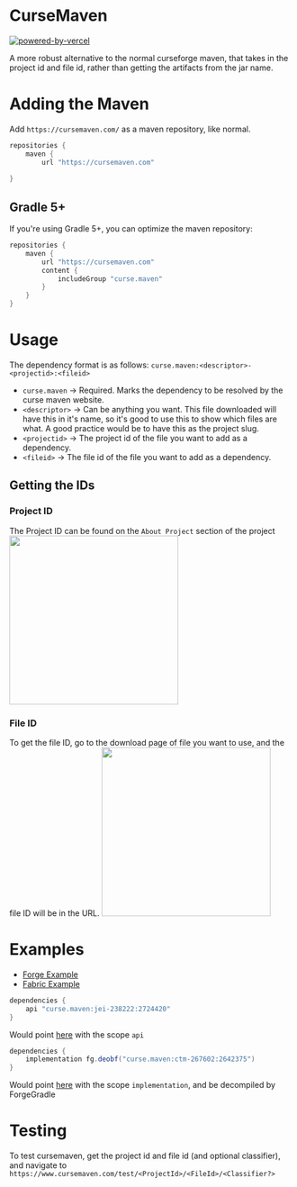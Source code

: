 # CurseMaven
[![powered-by-vercel](https://user-images.githubusercontent.com/15876682/167162686-115e80ad-d6f2-44f5-bd36-4d506531e17e.svg)](https://vercel.com/?utm_source=curse-maven&utm_campaign=oss)

A more robust alternative to the normal curseforge maven, that takes in the project id and file id, rather than getting the artifacts from the jar name.

# Adding the Maven
Add `https://cursemaven.com/` as a maven repository, like normal.
```gradle
repositories {
    maven {
        url "https://cursemaven.com"
    
}
```
## Gradle 5+
If you're using Gradle 5+, you can optimize the maven repository:
```gradle
repositories {
    maven {
        url "https://cursemaven.com"
        content {
            includeGroup "curse.maven"
        }
    }
}
```
# Usage
The dependency format is as follows: `curse.maven:<descriptor>-<projectid>:<fileid>`
 - `curse.maven` -> Required. Marks the dependency to be resolved by the curse maven website.
 - `<descriptor>` -> Can be anything you want. This file downloaded will have this in it's name, so it's good to use this to show which files are what. A good practice would be to have this as the project slug.
 - `<projectid>` -> The project id of the file you want to add as a dependency.
 - `<fileid>` -> The file id of the file you want to add as a dependency.

## Getting the IDs
### Project ID
The Project ID can be found on the `About Project` section of the project
<img height="300px" src="https://www.cursemaven.com/projectid.png">

### File ID
To get the file ID, go to the download page of file you want to use, and the file ID will be in the URL.
<img height="300px" src="https://www.cursemaven.com/fileid.png">

# Examples
 - [Forge Example](https://www.cursemaven.com/forge)
 - [Fabric Example](https://www.cursemaven.com/fabric)
 
```gradle
dependencies {
    api "curse.maven:jei-238222:2724420"
}
```
Would point [here](https://www.curseforge.com/minecraft/mc-mods/ctm/files/2642375) with the scope `api`     

```gradle
dependencies {
    implementation fg.deobf("curse.maven:ctm-267602:2642375")
}
```
Would point [here](https://www.curseforge.com/minecraft/mc-mods/ctm/files/2642375) with the scope `implementation`, and be decompiled by ForgeGradle


# Testing
To test cursemaven, get the project id and file id (and optional classifier), and navigate to `https://www.cursemaven.com/test/<ProjectId>/<FileId>/<Classifier?>`

